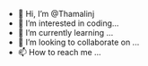 - 👋 Hi, I’m @Thamalinj
- 👀 I’m interested in coding...
- 🌱 I’m currently learning ...
- 💞️ I’m looking to collaborate on ...
- 📫 How to reach me ...

<!---
Thamalinj/Thamalinj is a ✨ special ✨ repository because its `README.md` (this file) appears on your GitHub profile.
You can click the Preview link to take a look at your changes.
--->
